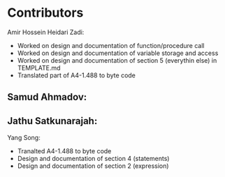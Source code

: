 # Contributors
Amir Hossein Heidari Zadi:
- Worked on design and documentation of function/procedure call
- Worked on design and documentation of variable storage and access
- Worked on design and documentation of section 5 (everythin else) in TEMPLATE.md
- Translated part of A4-1.488 to byte code

Samud Ahmadov:
-

Jathu Satkunarajah:
-

Yang Song:
- Tranalted A4-1.488 to byte code
- Design and documentation of section 4 (statements)
- Design and documentation of section 2 (expression)